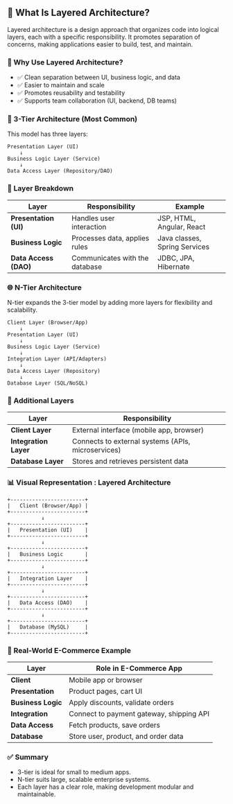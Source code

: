 ## 🧠 What Is Layered Architecture?
Layered architecture is a design approach that organizes code into logical layers, each with a specific responsibility. It promotes separation of concerns, making applications easier to build, test, and maintain.

### 🎯 Why Use Layered Architecture?
- ✅ Clean separation between UI, business logic, and data
- ✅ Easier to maintain and scale
- ✅ Promotes reusability and testability
- ✅ Supports team collaboration (UI, backend, DB teams)

### 🧱 3-Tier Architecture (Most Common)
This model has three layers:

```plaintext
Presentation Layer (UI)
    ↓
Business Logic Layer (Service)
    ↓
Data Access Layer (Repository/DAO)
```
### 🔹 Layer Breakdown
| **Layer**             | **Responsibility**                          | **Example**                          |
|-----------------------|---------------------------------------------|--------------------------------------|
| **Presentation (UI)** | Handles user interaction                    | JSP, HTML, Angular, React            |
| **Business Logic**    | Processes data, applies rules               | Java classes, Spring Services        |
| **Data Access (DAO)** | Communicates with the database              | JDBC, JPA, Hibernate                 |
### 🌐 N-Tier Architecture
N-tier expands the 3-tier model by adding more layers for flexibility and scalability.

```plaintext
Client Layer (Browser/App)
    ↓
Presentation Layer (UI)
    ↓
Business Logic Layer (Service)
    ↓
Integration Layer (API/Adapters)
    ↓
Data Access Layer (Repository)
    ↓
Database Layer (SQL/NoSQL)
```
### 🔹 Additional Layers
| **Layer**            | **Responsibility**                                      |
|----------------------|----------------------------------------------------------|
| **Client Layer**     | External interface (mobile app, browser)                |
| **Integration Layer**| Connects to external systems (APIs, microservices)      |
| **Database Layer**   | Stores and retrieves persistent data                    |
### 📊 Visual Representation : Layered Architecture
```plaintext
+------------------------+
|   Client (Browser/App) |
+------------------------+
           ↓
+------------------------+
|   Presentation (UI)    |
+------------------------+
           ↓
+------------------------+
|   Business Logic       |
+------------------------+
           ↓
+------------------------+
|   Integration Layer    |
+------------------------+
           ↓
+------------------------+
|   Data Access (DAO)    |
+------------------------+
           ↓
+------------------------+
|   Database (MySQL)     |
+------------------------+
```
### 🛒 Real-World E-Commerce Example
| **Layer**           | **Role in E-Commerce App**                                |
|---------------------|------------------------------------------------------------|
| **Client**          | Mobile app or browser                                      |
| **Presentation**    | Product pages, cart UI                                     |
| **Business Logic**  | Apply discounts, validate orders                           |
| **Integration**     | Connect to payment gateway, shipping API                   |
| **Data Access**     | Fetch products, save orders                                |
| **Database**        | Store user, product, and order data                        |

### ✅ Summary
- 3-tier is ideal for small to medium apps.
- N-tier suits large, scalable enterprise systems.
- Each layer has a clear role, making development modular and maintainable.